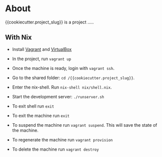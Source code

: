 # About
{{cookiecutter.project_slug}} is a project .....

## With Nix
- Install [Vagrant](https://www.vagrantup.com/docs/installation/) and [VirtualBox](https://www.virtualbox.org/wiki/Downloads) 
- In the project, run `vagrant up` 
- Once the machine is ready, login with `vagrant ssh`.
- Go to the shared folder: `cd /{{cookiecutter.project_slug}}`.
- Enter the nix-shell. Run `nix-shell nix/shell.nix`.
- Start the development server: `./runserver.sh`

- To exit shell run `exit`
- To exit the machine run `exit`
- To suspend the machine run `vagrant suspend`. This will save the state of the machine.
- To regenerate the machine run `vagrant provision`
- To delete the machine run `vagrant destroy`
